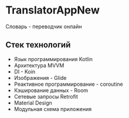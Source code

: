 # TranslatorAppNew
Словарь - переводчик онлайн

## Стек технологий
  - Язык программирования Kotlin
  - Архитектура MVVM
  - DI - Koin
  - Изображения - Glide
  - Реактивное программирование - coroutine
  - Кэширование данных - Room
  - Сетевые запросы Retrofit
  - Material Design 
  - Модульная схема приложения 
